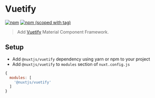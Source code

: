 # Vuetify
[![npm](https://img.shields.io/npm/dt/@nuxtjs/vuetify.svg?style=flat-square)](https://npmjs.com/package/@nuxtjs/vuetify)
[![npm (scoped with tag)](https://img.shields.io/npm/v/@nuxtjs/vuetify/latest.svg?style=flat-square)](https://npmjs.com/package/@nuxtjs/vuetify)

> Add [Vuetify](https://github.com/vuetifyjs/vuetify) Material Component Framework.

## Setup
- Add `@nuxtjs/vuetify` dependency using yarn or npm to your project
- Add `@nuxtjs/vuetify` to `modules` section of `nuxt.config.js`
```js
{
  modules: [
    '@nuxtjs/vuetify'
  ]
}
```
